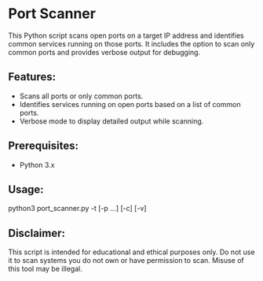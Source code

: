 # Port Scanner

This Python script scans open ports on a target IP address and identifies common services running on those ports. It includes the option to scan only common ports and provides verbose output for debugging.

## Features:
- Scans all ports or only common ports.
- Identifies services running on open ports based on a list of common ports.
- Verbose mode to display detailed output while scanning.

## Prerequisites:
- Python 3.x

## Usage:
python3 port_scanner.py -t <targetIP> [-p <port1> <port2> ...] [-c] [-v]

## Disclaimer:
This script is intended for educational and ethical purposes only. Do not use it to scan systems you do not own or have permission to scan. Misuse of this tool may be illegal.
